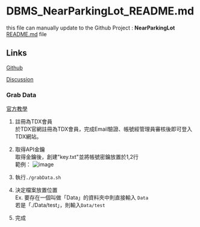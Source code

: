 # DBMS_NearParkingLot_README.md

this file can manually update to the Github Project : **NearParkingLot**
  [README.md](https://github.com/shiangyuhou/DBMS_NearParkingLot/blob/main/README.md) file
  
## Links

[Github](https://github.com/shiangyuhou/DBMS_NearParkingLot)

[Discussion](https://hackmd.io/f7ROse65QOiKWZDtE8hClA)


### Grab Data

[官方教學](https://github.com/tdxmotc/SampleCode)

1. 註冊為TDX會員<br>
    於TDX官網註冊為TDX會員，完成Email驗證、帳號經管理員審核後即可登入TDX網站。
2. 取得API金鑰<br>
    取得金鑰後，創建"key.txt"並將帳號密鑰放置於1,2行<br>
    範例： ![image](https://hackmd.io/_uploads/B1MgLjDVp.png)

3. 執行`./grabData.sh`

4. 決定檔案放置位置<br>
    Ex. 要存在一個叫做「Data」的資料夾中則直接輸入 `Data`<br>
        若是「./Data/test」，則輸入`Data/test`
5. 完成


### 